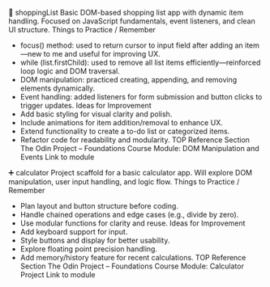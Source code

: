 🛒 shoppingList
Basic DOM-based shopping list app with dynamic item handling. Focused on JavaScript fundamentals, event listeners, and clean UI structure.
Things to Practice / Remember
- focus() method: used to return cursor to input field after adding an item—new to me and useful for improving UX.
- while (list.firstChild): used to remove all list items efficiently—reinforced loop logic and DOM traversal.
- DOM manipulation: practiced creating, appending, and removing elements dynamically.
- Event handling: added listeners for form submission and button clicks to trigger updates.
Ideas for Improvement
- Add basic styling for visual clarity and polish.
- Include animations for item addition/removal to enhance UX.
- Extend functionality to create a to-do list or categorized items.
- Refactor code for readability and modularity.
TOP Reference Section
The Odin Project – Foundations Course
Module: DOM Manipulation and Events
Link to module

➕ calculator
Project scaffold for a basic calculator app. Will explore DOM manipulation, user input handling, and logic flow.
Things to Practice / Remember
- Plan layout and button structure before coding.
- Handle chained operations and edge cases (e.g., divide by zero).
- Use modular functions for clarity and reuse.
Ideas for Improvement
- Add keyboard support for input.
- Style buttons and display for better usability.
- Explore floating point precision handling.
- Add memory/history feature for recent calculations.
TOP Reference Section
The Odin Project – Foundations Course
Module: Calculator Project
Link to module


